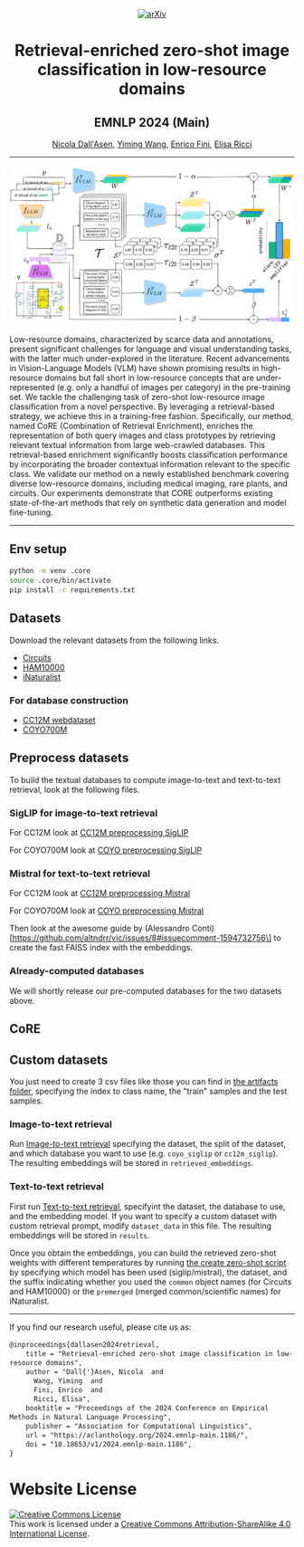 <div align="center">

[![arXiv](https://img.shields.io/badge/arXiv-2411.00988-b31b1b.svg)](https://arxiv.org/abs/2411.00988)

# Retrieval-enriched zero-shot image classification in low-resource domains

## EMNLP 2024 (Main)

[Nicola Dall'Asen](https://scholar.google.com/citations?user=e7lgiYYAAAAJ), [Yiming Wang](https://scholar.google.com/citations?user=KBZ3zrEAAAAJ), [Enrico Fini](https://scholar.google.com/citations?user=OQMtSKIAAAAJ), [Elisa Ricci](https://scholar.google.com/citations?user=xf1T870AAAAJ)

______________________________________________________________________

![](static/images/method.png)

</div>
Low-resource domains, characterized by scarce data and annotations, present significant challenges for language and visual understanding tasks, with the latter much under-explored in the literature. Recent advancements in Vision-Language Models (VLM) have shown promising results in high-resource domains but fall short in low-resource concepts that are under-represented (e.g. only a handful of images per category) in the pre-training set. We tackle the challenging task of zero-shot low-resource image classification from a novel perspective. By leveraging a retrieval-based strategy, we achieve this in a training-free fashion. Specifically, our method, named CoRE (Combination of Retrieval Enrichment), enriches the representation of both query images and class prototypes by retrieving relevant textual information from large web-crawled databases. This retrieval-based enrichment significantly boosts classification performance by incorporating the broader contextual information relevant to the specific class. We validate our method on a newly established benchmark covering diverse low-resource domains, including medical imaging, rare plants, and circuits. Our experiments demonstrate that CORE outperforms existing state-of-the-art methods that rely on synthetic data generation and model fine-tuning.

______________________________________________________________________

## Env setup

```bash
python -m venv .core
source .core/bin/activate
pip install -r requirements.txt
```

## Datasets

Download the relevant datasets from the following links.

- [Circuits](https://github.com/xiaobai1217/Low-Resource-Vision)
- [HAM10000](https://www.kaggle.com/datasets/kmader/skin-cancer-mnist-ham10000)
- [iNaturalist](https://github.com/visipedia/inat_comp/blob/master/2021/README.md)

### For database construction

- [CC12M webdataset](https://huggingface.co/datasets/pixparse/cc12m-wds)
- [COYO700M](https://huggingface.co/datasets/kakaobrain/coyo-700m)

## Preprocess datasets

To build the textual databases to compute image-to-text and text-to-text retrieval, look at the following files.

### SigLIP for image-to-text retrieval

For CC12M look at [CC12M preprocessing SigLIP](src/preprocessing/cc12m_siglip.py)

For COYO700M look at [COYO preprocessing SigLIP](src/preprocessing/coyo_siglip.py)

### Mistral for text-to-text retrieval

For CC12M look at [CC12M preprocessing Mistral](src/preprocessing/cc12m_mistral.py)

For COYO700M look at [COYO preprocessing Mistral](src/preprocessing/coyo_mistral.py)

Then look at the awesome guide by (Alessandro Conti)\[https://github.com/altndrr/vic/issues/8#issuecomment-1594732756\] to create the fast FAISS index with the embeddings.

### Already-computed databases

We will shortly release our pre-computed databases for the two datasets above.

## CoRE

## Custom datasets

You just need to create 3 csv files like those you can find in [the artifacts folder](artifacts/data/), specifying the index to class name, the "train" samples and the test samples.

### Image-to-text retrieval

Run [Image-to-text retrieval](src/core/core_img2txt_retrieval.py) specifying the dataset, the split of the dataset, and which database you want to use (e.g. `coyo_siglip` or `cc12m_siglip`). The resulting embeddings will be stored in `retrieved_embeddings`.

### Text-to-text retrieval

First run [Text-to-text retrieval](src/core/core_txt2txt_retrieval.py), specifyint the dataset, the database to use, and the embedding model. If you want to specify a custom dataset with custom retrieval prompt, modify `dataset_data` in this file. The resulting embeddings will be stored in `results`.

Once you obtain the embeddings, you can build the retrieved zero-shot weights with different temperatures by running [the create zero-shot script](src/core/core_zeroshot_from_retrieved.py) by specifying which model has been used (siglip/mistral), the dataset, and the suffix indicating whether you used the `common` object names (for Circuits and HAM10000) or the `premerged` (merged common/scientific names) for iNaturalist.

______________________________________________________________________

If you find our research useful, please cite us as:

```
@inproceedings{dallasen2024retrieval,
    title = "Retrieval-enriched zero-shot image classification in low-resource domains",
    author = "Dall{'}Asen, Nicola  and
      Wang, Yiming  and
      Fini, Enrico  and
      Ricci, Elisa",
    booktitle = "Proceedings of the 2024 Conference on Empirical Methods in Natural Language Processing",
    publisher = "Association for Computational Linguistics",
    url = "https://aclanthology.org/2024.emnlp-main.1186/",
    doi = "10.18653/v1/2024.emnlp-main.1186",
}
```

# Website License

<a rel="license" href="http://creativecommons.org/licenses/by-sa/4.0/"><img alt="Creative Commons License" style="border-width:0" src="https://i.creativecommons.org/l/by-sa/4.0/88x31.png" /></a><br />This work is licensed under a <a rel="license" href="http://creativecommons.org/licenses/by-sa/4.0/">Creative Commons Attribution-ShareAlike 4.0 International License</a>.
